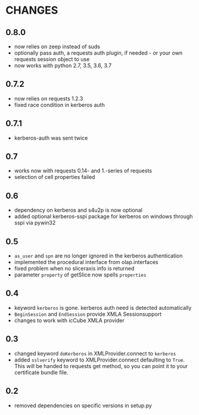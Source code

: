CHANGES
=======

0.8.0
-----
* now relies on zeep instead of suds
* optionally pass auth, a requests auth plugin, if needed - or your own requests session object to use
* now works with python 2.7, 3.5, 3.6, 3.7

0.7.2
-----
* now relies on requests 1.2.3
* fixed race condition in kerberos auth

0.7.1
-----
* kerberos-auth was sent twice

0.7
---
* works now with requests 0.14- and 1.-series of requests
* selection of cell properties failed

0.6
----
* dependency on kerberos and s4u2p is now optional
* added optional kerberos-sspi package for kerberos on windows through sspi via pywin32

0.5
----
* ``as_user`` and ``spn`` are no longer ignored in the kerberos authentication
* implemented the procedural interface from olap.interfaces
* fixed problem when no sliceraxis info is returned
* parameter ``property`` of getSlice now spells ``properties``

0.4
----
* keyword ``kerberos`` is gone. kerberos auth need is detected automatically
* ``BeginSession`` and ``EndSession`` provide XMLA Sessionsupport
* changes to work with icCube XMLA provider

0.3
----
* changed keyword ``doKerberos`` in XMLProvider.connect to ``kerberos``
* added ``sslverify`` keyword to XMLProvider.connect defaulting to ``True``.
  This will be handed to requests get method, so you can point it to your certificate bundle file.


0.2
----
* removed dependencies on specific versions in setup.py
